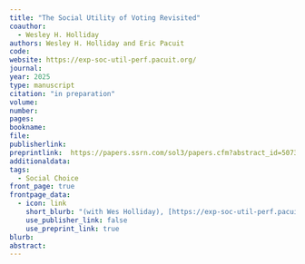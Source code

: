 ```yaml
---
title: "The Social Utility of Voting Revisited"
coauthor: 
  - Wesley H. Holliday
authors: Wesley H. Holliday and Eric Pacuit
code: 
website: https://exp-soc-util-perf.pacuit.org/
journal: 
year: 2025
type: manuscript
citation: "in preparation"
volume:
number:
pages: 
bookname: 
file: 
publisherlink:   
preprintlink:  https://papers.ssrn.com/sol3/papers.cfm?abstract_id=5073085 
additionaldata:
tags: 
  - Social Choice
front_page: true
frontpage_data:
  - icon: link 
    short_blurb: "(with Wes Holliday), [https://exp-soc-util-perf.pacuit.org/](https://exp-soc-util-perf.pacuit.org/), in preparation"
    use_publisher_link: false
    use_preprint_link: true
blurb: 
abstract: 
---
```

    
